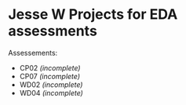 # Jesse W Projects for EDA assessments
Assessements:
- CP02  *(incomplete)*
- CP07  *(incomplete)*
- WD02  *(incomplete)*
- WD04  *(incomplete)*
